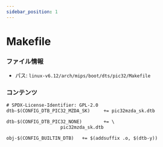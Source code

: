 ```yaml
---
sidebar_position: 1
---
```

# Makefile

### ファイル情報

- パス: `linux-v6.12/arch/mips/boot/dts/pic32/Makefile`

### コンテンツ

```txt
# SPDX-License-Identifier: GPL-2.0
dtb-$(CONFIG_DTB_PIC32_MZDA_SK)		+= pic32mzda_sk.dtb

dtb-$(CONFIG_DTB_PIC32_NONE)		+= \
					pic32mzda_sk.dtb

obj-$(CONFIG_BUILTIN_DTB)	+= $(addsuffix .o, $(dtb-y))

```
